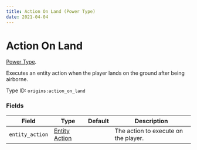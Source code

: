 ```yaml
---
title: Action On Land (Power Type)
date: 2021-04-04
---
```

# Action On Land

[Power Type](../power_types.md).

Executes an entity action when the player lands on the ground after being airborne.

Type ID: `origins:action_on_land`

### Fields

Field  | Type | Default | Description
-------|------|---------|-------------
`entity_action` | [Entity Action](../entity_actions.md) | | The action to execute on the player.
